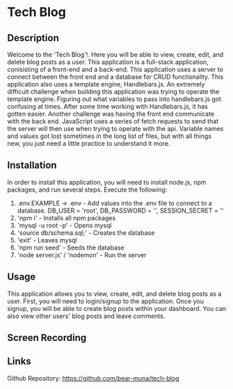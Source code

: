 # Tech Blog

## Description
Welcome to the 'Tech Blog'!. Here you will be able to view, create, edit, and delete blog posts as a user. This application is a full-stack application, conisisting of a front-end and a back-end. This application uses a server to connect between the front end and a database for CRUD functionality. This application also uses a template engine, Handlebars.js. An extremely difficult challenge when building this application was trying to operate the template engine. Figuring out what variables to pass into handlebars.js got confusing at times. After some time working with Handlebars.js, it has gotten easier. Another challenge was having the front end communicate with the back end. JavaScript uses a series of fetch requests to send that the server will then use when trying to operate with the api. Variable names and values got lost sometimes in the long list of files, but with all things new, you just need a little practice to understand it more. 

## Installation
In order to install this application, you will need to install node.js, npm packages, and run several steps. Execute the following:
1. .env.EXAMPLE -> .env - Add values into the .env file to connect to a database. DB_USER = 'root', DB_PASSWORD = '<password>', SESSION_SECRET = '<value>'
2. 'npm i' - Installs all npm packages
3. 'mysql -u root -p<password>' - Opens mysql
4. 'source db/schema.sql;' - Creates the database
5. 'exit' - Leaves mysql
6. 'npm run seed' - Seeds the database
7. 'node server.js' / 'nodemon' - Run the server

## Usage
This application allows you to view, create, edit, and delete blog posts as a user. First, you will need to login/signup to the application. Once you signup, you will be able to create blog posts within your dashboard. You can also view other users' blog posts and leave comments.

## Screen Recording

## Links
Github Repository: https://github.com/bear-muna/tech-blog